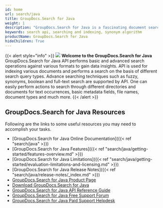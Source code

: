```yaml
---
id: home
url: search/java
title: GroupDocs.Search for Java
weight: 1
description: "GroupDocs.Search for Java is a fascinating document search API. It extracts text and metadata from documents and performs advanced searching and indexing operations on the basis of fuzzy and synonym algorithm"
keywords: search api, searching and indexing, synonym algorithm
productName: GroupDocs.Search for Java
hideChildren: True
---
```

{{< alert style="info" >}}
![](/search/java/images/home.png) **Welcome to the GroupDocs.Search for Java**  
GroupDocs.Search for Java API performs basic and advanced search operations against various formats to gain data insights. API is used for indexing various documents and performs a search on the basis of different search query types. Advance searching techniques such as fuzzy, synonyms, boolean and full-text search are supported by API. One can easily perform actions to search through different directories and documents for text occurrences, basic metadata fields, file names, document types and much more. 
{{< /alert >}}

## GroupDocs.Search for Java Resources
Following are the links to some useful resources you may need to accomplish your tasks.
*   [GroupDocs.Search for Java Online Documentation]({{< ref "search/java" >}})
*   [GroupDocs.Search for Java Features]({{< ref "search/java/getting-started/features-overview.md" >}})
*   [GroupDocs.Search for Java Limitations]({{< ref "search/java/getting-started/evaluation-limitations-and-licensing.md" >}})
*   [GroupDocs.Search for Java Release Notes]({{< ref "search/java/release-notes/_index.md" >}})
*   [GroupDocs.Search for Java Product Page](https://products.groupdocs.com/search/java)
*   [Download GroupDocs.Search for Java](https://artifact.groupdocs.com/webapp/#/artifacts/browse/tree/General/repo/com/groupdocs/groupdocs-search)
*   [GroupDocs.Search for Java API Reference Guide](https://apireference.groupdocs.com/java/search)
*   [GroupDocs.Search for Java Free Support Forum](https://forum.groupdocs.com/c/search)
*   [GroupDocs.Search for Java Paid Support Helpdesk](https://helpdesk.groupdocs.com/)
